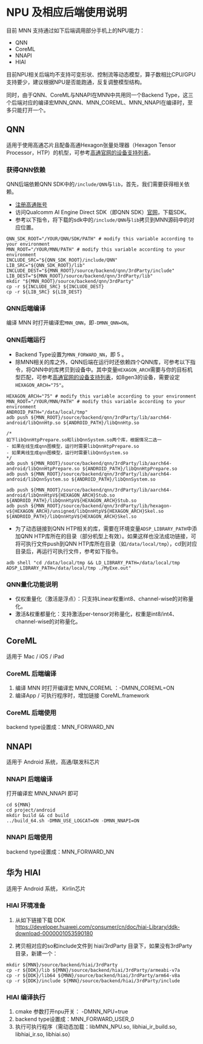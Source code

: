 # NPU 及相应后端使用说明

目前 MNN 支持通过如下后端调用部分手机上的NPU能力：
- QNN
- CoreML
- NNAPI
- HIAI

目前NPU相关后端均不支持可变形状、控制流等动态模型，算子数相比CPU/GPU支持要少，建议根据NPU是否能跑通，反复调整模型结构。

同时，由于QNN、CoreML与NNAPI在MNN中共用同一个Backend Type，这三个后端对应的编译宏MNN_QNN、MNN_COREML、MNN_NNAPI在编译时，至多只能打开一个。

## QNN
适用于使用高通芯片且配备高通Hexagon张量处理器（Hexagon Tensor Processor，HTP）的机型，可参考[高通官网的设备支持列表](https://docs.qualcomm.com/bundle/publicresource/topics/80-63442-50/overview.html#supported-snapdragon-devices)。

### 获得QNN依赖
QNN后端依赖QNN SDK中的`/include/QNN`与`lib`，首先，我们需要获得相关依赖。
- [注册高通账号](https://myaccount.qualcomm.com/signup)
- 访问Qualcomm AI Engine Direct SDK（即QNN SDK）[官网](https://www.qualcomm.com/developer/software/qualcomm-ai-engine-direct-sdk)，下载SDK。
- 参考以下指令，将下载的sdk中的`/include/QNN`与`lib`拷贝到MNN源码中的对应位置。
```
QNN_SDK_ROOT="/YOUR/QNN/SDK/PATH" # modify this variable according to your environment
MNN_ROOT="/YOUR/MNN/PATH" # modify this variable according to your environment
INCLUDE_SRC="${QNN_SDK_ROOT}/include/QNN"
LIB_SRC="${QNN_SDK_ROOT}/lib"
INCLUDE_DEST="${MNN_ROOT}/source/backend/qnn/3rdParty/include"
LIB_DEST="${MNN_ROOT}/source/backend/qnn/3rdParty/lib"
mkdir "${MNN_ROOT}/source/backend/qnn/3rdParty"
cp -r ${INCLUDE_SRC} ${INCLUDE_DEST}
cp -r ${LIB_SRC} ${LIB_DEST}
```

### QNN后端编译
编译 MNN 时打开编译宏`MNN_QNN`，即`-DMNN_QNN=ON`。

### QNN后端运行
- Backend Type设置为`MNN_FORWARD_NN`，即 5 。
- 除MNN相关的库之外，QNN后端在运行时还依赖四个QNN库，可参考以下指令，将QNN中的库拷贝到设备中。其中变量`HEXAGON_ARCH`需要与你的目标机型匹配，可参考[高通官网的设备支持列表](https://docs.qualcomm.com/bundle/publicresource/topics/80-63442-50/overview.html#supported-snapdragon-devices)，如8gen3的设备，需要设定`HEXAGON_ARCH="75"`。
```
HEXAGON_ARCH="75" # modify this variable according to your environment
MNN_ROOT="/YOUR/MNN/PATH" # modify this variable according to your environment
ANDROID_PATH="/data/local/tmp"
adb push ${MNN_ROOT}/source/backend/qnn/3rdParty/lib/aarch64-android/libQnnHtp.so ${ANDROID_PATH}/libQnnHtp.so

/*
如下libQnnHtpPrepare.so和libQnnSystem.so两个库，根据情况二选一
- 如果在线生成qnn图模型，运行时需要libQnnHtpPrepare.so
- 如果离线生成qnn图模型，运行时需要libQnnSystem.so
*/
adb push ${MNN_ROOT}/source/backend/qnn/3rdParty/lib/aarch64-android/libQnnHtpPrepare.so ${ANDROID_PATH}/libQnnHtpPrepare.so
adb push ${MNN_ROOT}/source/backend/qnn/3rdParty/lib/aarch64-android/libQnnSystem.so ${ANDROID_PATH}/libQnnSystem.so

adb push ${MNN_ROOT}/source/backend/qnn/3rdParty/lib/aarch64-android/libQnnHtpV${HEXAGON_ARCH}Stub.so ${ANDROID_PATH}/libQnnHtpV${HEXAGON_ARCH}Stub.so
adb push ${MNN_ROOT}/source/backend/qnn/3rdParty/lib/hexagon-v${HEXAGON_ARCH}/unsigned/libQnnHtpV${HEXAGON_ARCH}Skel.so ${ANDROID_PATH}/libQnnHtpV${HEXAGON_ARCH}Skel.so
```
- 为了动态链接到QNN HTP相关的库，需要在环境变量`ADSP_LIBRARY_PATH`中添加QNN HTP库所在的目录（部分机型上有效）。如果这样也没法成功链接，可将可执行文件push到QNN HTP库所在目录（如`/data/local/tmp`），cd到对应目录后，再运行可执行文件，参考如下指令。
```
adb shell "cd /data/local/tmp && LD_LIBRARY_PATH=/data/local/tmp ADSP_LIBRARY_PATH=/data/local/tmp ./MyExe.out"
```

### QNN量化功能说明
- 仅权重量化（激活是浮点）：只支持Linear权重int8、channel-wise的对称量化。
- 激活&权重都量化：支持激活per-tensor对称量化，权重是int8/int4、channel-wise的对称量化。

## CoreML
适用于 Mac / iOS / iPad

### CoreML 后端编译
1. 编译 MNN 时打开编译宏 MNN_COREML ：-DMNN_COREML=ON
2. 编译App / 可执行程序时，增加链接 CoreML.framework

### CoreML 后端使用
backend type设置成：MNN_FORWARD_NN

## NNAPI
适用于 Android 系统，高通/联发科芯片

### NNAPI 后端编译
打开编译宏 MNN_NNAPI 即可
```
cd ${MNN}
cd project/android
mkdir build && cd build
../build_64.sh -DMNN_USE_LOGCAT=ON -DMNN_NNAPI=ON
``` 

### NNAPI 后端使用
backend type设置成：MNN_FORWARD_NN


## 华为 HIAI 
适用于 Android 系统， Kirlin芯片

### HIAI 环境准备
1. 从如下链接下载 DDK 
https://developer.huawei.com/consumer/cn/doc/hiai-Library/ddk-download-0000001053590180



2. 拷贝相对应的so和include文件到 hiai/3rdParty 目录下，如果没有3rdParty目录，新建一个：

```
mkdir ${MNN}/source/backend/hiai/3rdParty
cp -r ${DDK}/lib ${MNN}/source/backend/hiai/3rdParty/armeabi-v7a
cp -r ${DDK}/lib64 ${MNN}/source/backend/hiai/3rdParty/arm64-v8a
cp -r ${DDK}/include ${MNN}/source/backend/hiai/3rdParty/include
```

### HIAI 编译执行
1. cmake 参数打开npu开关： -DMNN_NPU=true 
2. backend type设置成：MNN_FORWARD_USER_0
3. 执行可执行程序（需动态加载：libMNN_NPU.so, libhiai_ir_build.so, libhiai_ir.so, libhiai.so）
